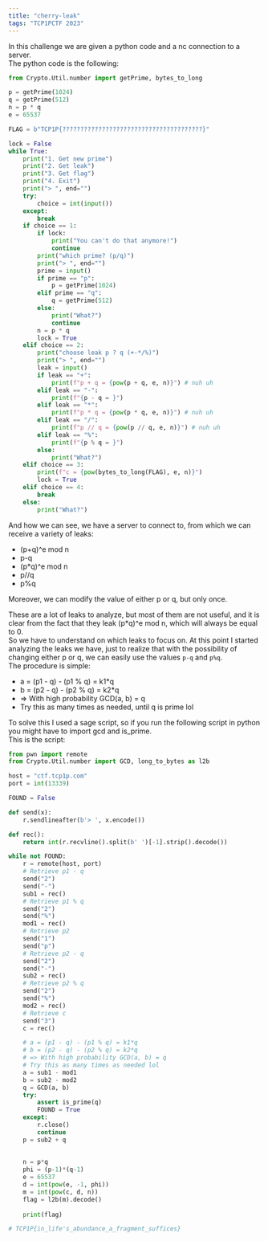 ```yaml
---
title: "cherry-leak"
tags: "TCP1PCTF 2023"
---
```


In this challenge we are given a python code and a nc connection to a server.  
The python code is the following:

```python
from Crypto.Util.number import getPrime, bytes_to_long

p = getPrime(1024)
q = getPrime(512)
n = p * q
e = 65537

FLAG = b"TCP1P{???????????????????????????????????????}"

lock = False
while True:
    print("1. Get new prime")
    print("2. Get leak")
    print("3. Get flag")
    print("4. Exit")
    print("> ", end="")
    try:
        choice = int(input())
    except:
        break
    if choice == 1:
        if lock:
            print("You can't do that anymore!")
            continue
        print("which prime? (p/q)")
        print("> ", end="")
        prime = input()
        if prime == "p":
            p = getPrime(1024)
        elif prime == "q":
            q = getPrime(512)
        else:
            print("What?")
            continue
        n = p * q
        lock = True
    elif choice == 2:
        print("choose leak p ? q (+-*/%)")
        print("> ", end="")
        leak = input()
        if leak == "+":
            print(f"p + q = {pow(p + q, e, n)}") # nuh uh
        elif leak == "-":
            print(f"{p - q = }")
        elif leak == "*":
            print(f"p * q = {pow(p * q, e, n)}") # nuh uh
        elif leak == "/":
            print(f"p // q = {pow(p // q, e, n)}") # nuh uh
        elif leak == "%":
            print(f"{p % q = }")
        else:
            print("What?")
    elif choice == 3:
        print(f"c = {pow(bytes_to_long(FLAG), e, n)}")
        lock = True
    elif choice == 4:
        break
    else:
        print("What?")
```

And how we can see, we have a server to connect to, from which we can receive a variety of leaks:  

- (p+q)^e mod n
- p-q
- (p\*q)^e mod n
- p//q
- p%q
  
Moreover, we can modify the value of either p or q, but only once.  

These are a lot of leaks to analyze, but most of them are not useful, and it is clear from the fact that they leak (p\*q)^e mod n, which will always be equal to 0.  
So we have to understand on which leaks to focus on. At this point I started analyzing the leaks we have, just to realize that with the possibility of changing either p or q, we can easily use the values `p-q` and `p%q`.  
The procedure is simple: 

- a = (p1 - q) - (p1 % q) = k1*q
- b = (p2 - q) - (p2 % q) = k2*q
- => With high probability GCD(a, b) = q
- Try this as many times as needed, until q is prime lol
  
To solve this I used a sage script, so if you run the following script in python you might have to import gcd and is_prime.  
This is the script:

```python
from pwn import remote
from Crypto.Util.number import GCD, long_to_bytes as l2b

host = "ctf.tcp1p.com"
port = int(13339)

FOUND = False

def send(x):
    r.sendlineafter(b'> ', x.encode())

def rec():
    return int(r.recvline().split(b' ')[-1].strip().decode())

while not FOUND:
    r = remote(host, port)
    # Retrieve p1 - q 
    send("2")
    send("-")
    sub1 = rec()
    # Retrieve p1 % q
    send("2")
    send("%")
    mod1 = rec()
    # Retrieve p2 
    send("1")
    send("p")
    # Retrieve p2 - q
    send("2")
    send("-")
    sub2 = rec()
    # Retrieve p2 % q
    send("2")
    send("%")
    mod2 = rec()
    # Retrieve c
    send("3")
    c = rec()

    # a = (p1 - q) - (p1 % q) = k1*q
    # b = (p2 - q) - (p2 % q) = k2*q
    # => With high probability GCD(a, b) = q
    # Try this as many times as needed lol
    a = sub1 - mod1
    b = sub2 - mod2
    q = GCD(a, b)
    try:
    	assert is_prime(q)
    	FOUND = True
    except:
        r.close()
        continue
    p = sub2 + q
    
    
    n = p*q
    phi = (p-1)*(q-1)
    e = 65537
    d = int(pow(e, -1, phi))
    m = int(pow(c, d, n))
    flag = l2b(m).decode()
    
    print(flag)

# TCP1P{in_life's_abundance_a_fragment_suffices}
```
